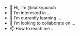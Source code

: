 - 👋 Hi, I’m @iluckypunch
- 👀 I’m interested in ...
- 🌱 I’m currently learning ...
- 💞️ I’m looking to collaborate on ...
- 📫 How to reach me ...

<!---
iluckypunch/iluckypunch is a ✨ special ✨ repository because its `README.md` (this file) appears on your GitHub profile.
You can click the Preview link to take a look at your changes.
--->

